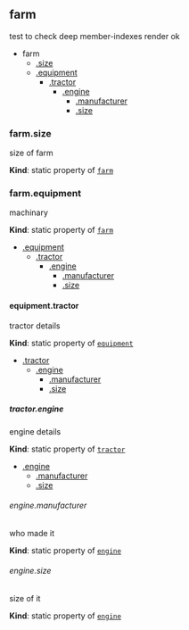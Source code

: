 <a name="module_farm"></a>
## farm
test to check deep member-indexes render ok

  

* farm
    * [.size](#module_farm.size)
    * [.equipment](#module_farm.equipment)
        * [.tractor](#module_farm.equipment.tractor)
            * [.engine](#module_farm.equipment.tractor.engine)
                * [.manufacturer](#module_farm.equipment.tractor.engine.manufacturer)
                * [.size](#module_farm.equipment.tractor.engine.size)


<a name="module_farm.size"></a>
### farm.size
size of farm

**Kind**: static property of [`farm`](#module_farm)


<a name="module_farm.equipment"></a>
### farm.equipment
machinary

**Kind**: static property of [`farm`](#module_farm)  

* [.equipment](#module_farm.equipment)
    * [.tractor](#module_farm.equipment.tractor)
        * [.engine](#module_farm.equipment.tractor.engine)
            * [.manufacturer](#module_farm.equipment.tractor.engine.manufacturer)
            * [.size](#module_farm.equipment.tractor.engine.size)


<a name="module_farm.equipment.tractor"></a>
#### equipment.tractor
tractor details

**Kind**: static property of [`equipment`](#module_farm.equipment)  

* [.tractor](#module_farm.equipment.tractor)
    * [.engine](#module_farm.equipment.tractor.engine)
        * [.manufacturer](#module_farm.equipment.tractor.engine.manufacturer)
        * [.size](#module_farm.equipment.tractor.engine.size)


<a name="module_farm.equipment.tractor.engine"></a>
##### tractor.engine
engine details

**Kind**: static property of [`tractor`](#module_farm.equipment.tractor)  

* [.engine](#module_farm.equipment.tractor.engine)
    * [.manufacturer](#module_farm.equipment.tractor.engine.manufacturer)
    * [.size](#module_farm.equipment.tractor.engine.size)


<a name="module_farm.equipment.tractor.engine.manufacturer"></a>
###### engine.manufacturer
who made it

**Kind**: static property of [`engine`](#module_farm.equipment.tractor.engine)


<a name="module_farm.equipment.tractor.engine.size"></a>
###### engine.size
size of it

**Kind**: static property of [`engine`](#module_farm.equipment.tractor.engine)


